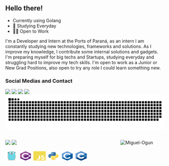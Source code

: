 ## Hello there!

- Currently using Golang
- 📖 Studying Everyday
- 🐱‍👤 Open to Work

I'm a Developer and Intern at the Ports of Paraná, as an intern I am constantly studying new technologies, frameworks and solutions. As I improve my knowledge, I contribute some internal solutions and gadgets. I'm preparing myself for big techs and Startups, studying everyday and struggling hard to improve my tech skills.
I'm open to work as a Junior or New Grad Positions, also open to try any role I could learn something new.

### Social Medias and Contact 

<div> 
  <a href="https://www.linkedin.com/in/miguel-maletzke-de-avelar-089b75216/" target="_blank"><img src="https://img.shields.io/badge/-LinkedIn-%230077B5?style=for-the-badge&logo=linkedin&logoColor=white" target="_blank"></a> 
  <a href="https://instagram.com/miguel.ma_" target="_blank"><img src="https://img.shields.io/badge/Instagram-E4405F?style=for-the-badge&logo=instagram&logoColor=white" target="_blank"></a>
  <a href= "mailto:miguelitomatzk.avelar@gmail.com"><img src="https://img.shields.io/badge/-Gmail-%23333?style=for-the-badge&logo=gmail&logoColor=white" target="_blank"></a>
  <a href= "https://open.spotify.com/user/cjk9ne90r9bngj2qttsatc92l?si=5258bb71e53841cc"><img src="https://img.shields.io/badge/Spotify-1ED760?&style=for-the-badge&logo=spotify&logoColor=white"></a>
</div>


<picture>
  <source media="(prefers-color-scheme: dark)" srcset="https://raw.githubusercontent.com/MiguelMA3/MiguelMA3/output/github-contribution-grid-snake-dark.svg">
  <source media="(prefers-color-scheme: light)" srcset="https://raw.githubusercontent.com/MiguelMA3/MiguelMA3/output/github-contribution-grid-snake.svg">
  <img alt="github contribution grid snake animation" src="https://raw.githubusercontent.com/MiguelMA3/MiguelMA3/output/github-contribution-grid-snake.svg">
</picture>

##

<div>
  <picture>
    <source
      srcset="https://github-readme-stats.vercel.app/api?username=MiguelMA3&show_icons=true&theme=codeSTACKr"
      media="(prefers-color-scheme: dark)"
    />
    <source
      srcset="https://github-readme-stats.vercel.app/api?username=MiguelMA3&show_icons=true&theme=discord_old_blurple"
      media="(prefers-color-scheme: light), (prefers-color-scheme: no-preference)"
    />
    <img height="180cm" src="https://github-readme-stats.vercel.app/api?username=MiguelMA3&show_icons=true" />
  </picture>
  <picture>
    <source 
      srcset="https://github-readme-stats.vercel.app/api/top-langs/?username=MiguelMA3&layout=donut&theme=codeSTACKr"
      media="(prefers-color-scheme: dark)"
    />
    <source
      srcset="https://github-readme-stats.vercel.app/api/top-langs/?username=MiguelMA3&layout=donut&theme=discord_old_blurple"
      media="(prefers-color-scheme: light), (prefers-color-scheme: no-preference)"
    />
    <img height="180cm" src="https://github-readme-stats.vercel.app/api/top-langs/?username=MiguelMA3&layout=donut" />  
  </picture>
  <picture>
    <img align="right" alt="Miguel-Ogun" height="140" width="140" src="https://cdn.discordapp.com/attachments/887436179081945098/1115816189659205652/GitHub_icon.gif?ex=65fa3d4e&is=65e7c84e&hm=248b632659085bda01855445ab64d40b8a12280ae540499d0be46febe1fe7916&">
  </picture>
</div>
      
<div style="display: inline_block"><br>
  <img align="center" alt="Miguel-GO" height="30" width="40" src="https://raw.githubusercontent.com/devicons/devicon/master/icons/go/go-original.svg">
  <img align="center" alt="Miguel-Csharp" height="30" width="40" src="https://raw.githubusercontent.com/devicons/devicon/master/icons/csharp/csharp-original.svg">
  <img align="center" alt="Miguel-JavaScript" height="30" width="40" src="https://raw.githubusercontent.com/devicons/devicon/master/icons/javascript/javascript-plain.svg">
  <img align="center" alt="Miguel-Python" height="30" width="40" src="https://raw.githubusercontent.com/devicons/devicon/master/icons/python/python-original.svg">
  <img align="center" alt="Miguel-C" height="30" width="40" src="https://raw.githubusercontent.com/devicons/devicon/master/icons/c/c-original.svg">
  <img align="center" alt="Miguel-CPP" height="30" width="40" src="https://raw.githubusercontent.com/devicons/devicon/master/icons/cplusplus/cplusplus-original.svg">
</div>
  
  
